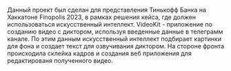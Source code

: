 Данный проект был сделан для представления Тинькофф Банка на Хаккатоне Finopolis 2023, в рамках решения кейса, где должен использоваться искусственный интеллект.
VideoKit -  приложение по созданию видео с диктором, используя введенные данные в телеграмм канале. По этим данным искусственный интеллект подбирает картинки для фона и создает текст для озвучивания диктором. На стороне фронта происходила склейка кадров и создания веб приложения для редактированя полученного видео.
